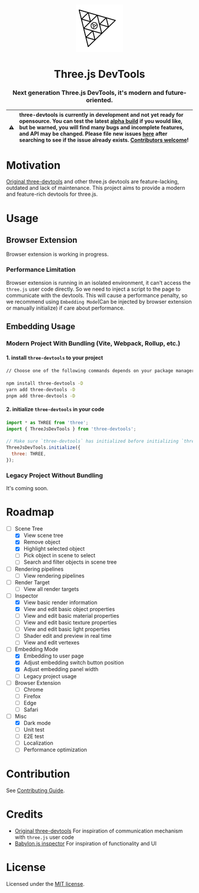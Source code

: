 <p align="center">
  <img src="./resource/logo.svg" height="128">
  <h1 align="center">Three.js DevTools</h1>
</p>

<h3 align="center">
  Next generation Three.js DevTools, it's modern and future-oriented.
</h3>

| ⚠️  | three-devtools is currently in development and not yet ready for opensource. You can test the latest [alpha build](https://github.com/vimcaw/three-devtools/releases/latest) if you would like, but be warned, you will find many bugs and incomplete features, and API may be changed. Please file new issues [here](https://github.com/vimcaw/three-devtools/issues) after searching to see if the issue already exists. [Contributors welcome](https://github.com/vimcaw/three-devtools/blob/main/CONTRIBUTING.md)! |
| --- | :--------------------------------------------------------------------------------------------------------------------------------------------------------------------------------------------------------------------------------------------------------------------------------------------------------------------------------------------------------------------------------------------------------------------------------------------------------------------------------------------------------------------- |

# Motivation

[Original three-devtools](https://github.com/threejs/three-devtools) and other three.js devtools are feature-lacking, outdated and lack of maintenance. This project aims to provide a modern and feature-rich devtools for three.js.

# Usage

## Browser Extension

Browser extension is working in progress.

### Performance Limitation

Browser extension is running in an isolated environment, it can't access the `three.js` user code directly. So we need to inject a script to the page to communicate with the devtools. This will cause a performance penalty, so we recommend using `Embedding Mode`(Can be injected by browser extension or manually initialize) if care about performance.

## Embedding Usage

### Modern Project With Bundling (Vite, Webpack, Rollup, etc.)

#### 1. install `three-devtools` to your project

```bash
// Choose one of the following commands depends on your package manager

npm install three-devtools -D
yarn add three-devtools -D
pnpm add three-devtools -D
```

#### 2. initialize `three-devtools` in your code

```js
import * as THREE from 'three';
import { ThreeJsDevTools } from 'three-devtools';

// Make sure `three-devtools` has initialized before initializing `three.js`
ThreeJsDevTools.initialize({
  three: THREE,
});
```

### Legacy Project Without Bundling

It's coming soon.

# Roadmap

- [ ] Scene Tree
  - [x] View scene tree
  - [x] Remove object
  - [x] Highlight selected object
  - [ ] Pick object in scene to select
  - [ ] Search and filter objects in scene tree
- [ ] Rendering pipelines
  - [ ] View rendering pipelines
- [ ] Render Target
  - [ ] View all render targets
- [ ] Inspector
  - [x] View basic render information
  - [x] View and edit basic object properties
  - [ ] View and edit basic material properties
  - [ ] View and edit basic texture properties
  - [ ] View and edit basic light properties
  - [ ] Shader edit and preview in real time
  - [ ] View and edit vertexes
- [ ] Embedding Mode
  - [x] Embedding to user page
  - [x] Adjust embedding switch button position
  - [x] Adjust embedding panel width
  - [ ] Legacy project usage
- [ ] Browser Extension
  - [ ] Chrome
  - [ ] Firefox
  - [ ] Edge
  - [ ] Safari
- [ ] Misc
  - [x] Dark mode
  - [ ] Unit test
  - [ ] E2E test
  - [ ] Localization
  - [ ] Performance optimization

# Contribution

See [Contributing Guide](CONTRIBUTING.md).

# Credits

- [Original three-devtools](https://github.com/threejs/three-devtools) For inspiration of communication mechanism with `three.js` user code
- [Babylon.js inspector](https://doc.babylonjs.com/toolsAndResources/inspector) For inspiration of functionality and UI

# License

Licensed under the [MIT license](./LICENSE).
